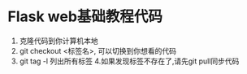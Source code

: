 # Flask web基础教程代码
 1. 克隆代码到你计算机本地
 2. git checkout <标签名>, 可以切换到你想看的代码
 3. git tag -l 列出所有标签 
 4.如果发现标签不存在了,请先git pull同步代码 
